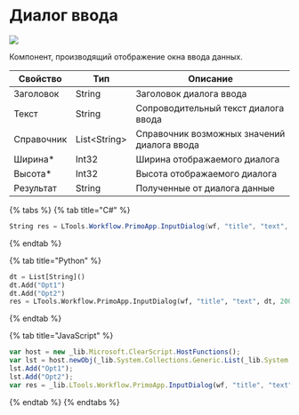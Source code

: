 # Диалог ввода

![](../../resources/basic/dialogs/image-(415).png)

Компонент, производящий отображение окна ввода данных.

| Свойство   | Тип           | Описание                                    |
| ---------- | ------------- | ------------------------------------------- |
| Заголовок  | String        | Заголовок диалога ввода                     |
| Текст      | String        | Сопроводительный текст диалога ввода        |
| Справочник | List\<String> | Справочник возможных значений диалога ввода |
| Ширина\*   | Int32         | Ширина отображаемого диалога                |
| Высота\*   | Int32         | Высота отображаемого диалога                |
| Результат  | String        | Полученные от диалога данные                |

{% tabs %}
{% tab title="C#" %}
```csharp
String res = LTools.Workflow.PrimoApp.InputDialog(wf, "title", "text", new List<string>() { "Opt1", "Opt2" }, 200, 100);
```
{% endtab %}

{% tab title="Python" %}
```python
dt = List[String]()
dt.Add("Opt1")
dt.Add("Opt2")
res = LTools.Workflow.PrimoApp.InputDialog(wf, "title", "text", dt, 200, 100);
```
{% endtab %}

{% tab title="JavaScript" %}
```javascript
var host = new _lib.Microsoft.ClearScript.HostFunctions();	
var lst = host.newObj(_lib.System.Collections.Generic.List(_lib.System.String));
lst.Add("Opt1");
lst.Add("Opt2");
var res = _lib.LTools.Workflow.PrimoApp.InputDialog(wf, "title", "text", lst, 200, 100);
```
{% endtab %}
{% endtabs %}
